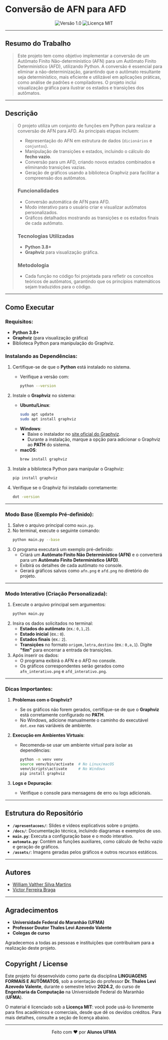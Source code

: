 # Conversão de AFN para AFD

<div align="center">
  <img src="https://img.shields.io/badge/Versão-1.0-blue.svg" alt="Versão 1.0">
  <img src="https://img.shields.io/badge/Licença-MIT-green.svg" alt="Licença MIT">
</div>

---

## Resumo do Trabalho

> Este projeto tem como objetivo implementar a conversão de um Autômato Finito Não-determinístico (AFN) para um Autômato Finito Determinístico (AFD), utilizando Python. A conversão é essencial para eliminar a não-determinização, garantindo que o autômato resultante seja determinístico, mais eficiente e utilizável em aplicações práticas, como análise de padrões e compiladores. O projeto inclui visualização gráfica para ilustrar os estados e transições dos autômatos.

---

## Descrição

> O projeto utiliza um conjunto de funções em Python para realizar a conversão de AFN para AFD. As principais etapas incluem:
>
> - Representação do AFN em estrutura de dados (`dicionários` e `conjuntos`).
> - Manipulação de transições e estados, incluindo o cálculo do **fecho vazio**.
> - Conversão para um AFD, criando novos estados combinados e eliminando transições vazias.
> - Geração de gráficos usando a biblioteca Graphviz para facilitar a compreensão dos autômatos.
>
> ### Funcionalidades
> - Conversão automática de AFN para AFD.
> - Modo interativo para o usuário criar e visualizar autômatos personalizados.
> - Gráficos detalhados mostrando as transições e os estados finais de cada autômato.
>
> ### Tecnologias Utilizadas
> - **Python 3.8+**
> - **Graphviz** para visualização gráfica.
>
> ### Metodologia
> - Cada função no código foi projetada para refletir os conceitos teóricos de autômatos, garantindo que os princípios matemáticos sejam traduzidos para o código.

---

## Como Executar

### Requisitos:
- **Python 3.8+**
- **Graphviz** (para visualização gráfica)
- Biblioteca Python para manipulação do Graphviz.

### Instalando as Dependências:
1. Certifique-se de que o **Python** está instalado no sistema.
   - Verifique a versão com:
     ```bash
     python --version
     ```
2. Instale o **Graphviz** no sistema:
   - **Ubuntu/Linux**:
     ```bash
     sudo apt update
     sudo apt install graphviz
     ```
   - **Windows**:
     - Baixe o instalador no [site oficial do Graphviz](https://graphviz.org/download/).
     - Durante a instalação, marque a opção para adicionar o Graphviz ao **PATH** do sistema.
   - **macOS**:
     ```bash
     brew install graphviz
     ```

3. Instale a biblioteca Python para manipular o Graphviz:
   ```bash
   pip install graphviz
   ```

4. Verifique se o Graphviz foi instalado corretamente:
   ```bash
   dot -version
   ```

---

### Modo Base (Exemplo Pré-definido):
1. Salve o arquivo principal como `main.py`.
2. No terminal, execute o seguinte comando:
   ```bash
   python main.py --base
   ```
3. O programa executará um exemplo pré-definido:
   - Criará um **Autômato Finito Não Determinístico (AFN)** e o converterá para um **Autômato Finito Determinístico (AFD)**.
   - Exibirá os detalhes de cada autômato no console.
   - Gerará gráficos salvos como `afn.png` e `afd.png` no diretório do projeto.

---

### Modo Interativo (Criação Personalizada):
1. Execute o arquivo principal sem argumentos:
   ```bash
   python main.py
   ```
2. Insira os dados solicitados no terminal:
   - **Estados do autômato** (ex.: `0,1,2`).
   - **Estado inicial** (ex.: `0`).
   - **Estados finais** (ex.: `2`).
   - **Transições** no formato `origem,letra,destino` (ex.: `0,a,1`). Digite **"fim"** para encerrar a entrada de transições.
3. Após inserir os dados:
   - O programa exibirá o AFN e o AFD no console.
   - Os gráficos correspondentes serão gerados como `afn_interativo.png` e `afd_interativo.png`.

---

### Dicas Importantes:
1. **Problemas com o Graphviz?**
   - Se os gráficos não forem gerados, certifique-se de que o **Graphviz** está corretamente configurado no **PATH**.
   - No Windows, adicione manualmente o caminho do executável `dot.exe` nas variáveis de ambiente.
   
2. **Execução em Ambientes Virtuais**:
   - Recomenda-se usar um ambiente virtual para isolar as dependências:
     ```bash
     python -m venv venv
     source venv/bin/activate  # No Linux/macOS
     venv\Scripts\activate     # No Windows
     pip install graphviz
     ```

3. **Logs e Depuração**:
   - Verifique o console para mensagens de erro ou logs adicionais.

---

## Estrutura do Repositório 

- **`/apresentacoes/`**: Slides e vídeos explicativos sobre o projeto.
- **`/docs/`**: Documentação técnica, incluindo diagramas e exemplos de uso.
- **`main.py`**: Executa a configuração base e o modo interativo.
- **`automata.py`**: Contém as funções auxiliares, como cálculo de fecho vazio e geração de gráficos.
- **`/assets/`**: Imagens geradas pelos gráficos e outros recursos estáticos.

---

## Autores

- [William Valther Silva Martins](mailto:william.valther@discente.ufma.br)  
- [Victor Ferreira Braga](mailto:victor.braga@discente.ufma.br)  

---

## Agradecimentos

- **Universidade Federal do Maranhão (UFMA)**  
- **Professor Doutor Thales Levi Azevedo Valente**  
- **Colegas de curso**

Agradecemos a todas as pessoas e instituições que contribuíram para a realização deste projeto.

## Copyright / License

Este projeto foi desenvolvido como parte da disciplina **LINGUAGENS FORMAIS E AUTÔMATOS**, sob a orientação do professor **Dr. Thales Levi Azevedo Valente**, durante o semestre letivo **2024.2**, do curso de **Engenharia da Computação** na Universidade Federal do Maranhão (**UFMA**).

O material é licenciado sob a **Licença MIT**: você pode usá-lo livremente para fins acadêmicos e comerciais, desde que dê os devidos créditos. Para mais detalhes, consulte a seção de licença abaixo.

---

<div align="center">
Feito com ♥ por <strong>Alunos UFMA</strong>
</div>
